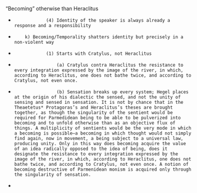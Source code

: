 “Becoming” otherwise than Heraclitus
*                 (4) Identity of the speaker is always already a response and a responsibility
*         k) Becoming/Temporality shatters identity but precisely in a non-violent way
*                 (1) Starts with Cratylus, not Heraclitus
*                     (a) Cratylus contra Heraclitus the resistance to every integration expressed by the image of the river, in which, according to Heraclitus, one does not bathe twice, and according to Cratylus, not even once.
*                     (b) Sensation breaks up every system; Hegel places at the origin of his dialectic the sensed, and not the unity of sensing and sensed in sensation. It is not by chance that in the Theaetetus* Protagoras’s and Heraclitus’s theses are brought together, as though the singularity of the sentient would be required for Parmedidean being to be able to be pulverized into becoming and to unfold otherwise than as an objective flux of things. A multiplicity of sentients would be the very mode in which a becoming is possible—a becoming in which thought would not simply find again, now in movement, a being subject to a universal law, producing unity. Only in this way does becoming acquire the value of an idea radically opposed to the idea of being, does it designate the resistance to every integration expressed by the image of the river, in which, according to Heraclitus, one does not bathe twice, and according to Cratylus, not even once. A notion of becoming destructive of Parmenidean monism is acquired only through the singu­larity of sensation.
* 